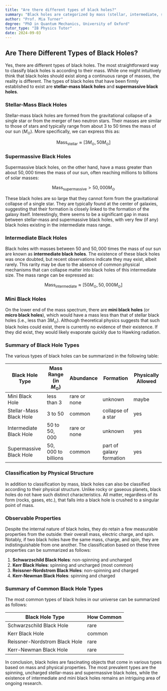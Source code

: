 ```yaml
---
title: "Are there different types of black holes?"
summary: "Black holes are categorized by mass (stellar, intermediate, supermassive) and properties like spin and charge. Common types are spinning, uncharged stellar and supermassive black holes.  Intermediate black holes are rare, and mini black holes may not exist."
author: "Prof. Mia Turner"
degree: "PhD in Quantum Mechanics, University of Oxford"
tutor_type: "IB Physics Tutor"
date: 2024-09-03
---
```


## Are There Different Types of Black Holes?

Yes, there are different types of black holes. The most straightforward way to classify black holes is according to their mass. While one might intuitively think that black holes should exist along a continuous range of masses, the reality is different. The types of black holes that have been firmly established to exist are **stellar-mass black holes** and **supermassive black holes**.

### Stellar-Mass Black Holes

Stellar-mass black holes are formed from the gravitational collapse of a single star or from the merger of two neutron stars. Their masses are similar to those of stars and typically range from about $3$ to $50$ times the mass of our sun ($M_{\odot}$). More specifically, we can express this as:

$$
\text{Mass}_{\text{stellar}} \approx [3 M_{\odot}, 50 M_{\odot}]
$$

### Supermassive Black Holes

Supermassive black holes, on the other hand, have a mass greater than about $50,000$ times the mass of our sun, often reaching millions to billions of solar masses:

$$
\text{Mass}_{\text{supermassive}} > 50,000 M_{\odot}
$$

These black holes are so large that they cannot form from the gravitational collapse of a single star. They are typically found at the center of galaxies, suggesting that their formation is closely linked to the formation of the galaxy itself. Interestingly, there seems to be a significant gap in mass between stellar-mass and supermassive black holes, with very few (if any) black holes existing in the intermediate mass range.

### Intermediate Black Holes

Black holes with masses between $50$ and $50,000$ times the mass of our sun are known as **intermediate black holes**. The existence of these black holes was once doubted, but recent observations indicate they may exist, albeit rarely. This rarity may be due to the absence of common physical mechanisms that can collapse matter into black holes of this intermediate size. The mass range can be expressed as:

$$
\text{Mass}_{\text{intermediate}} \approx [50 M_{\odot}, 50,000 M_{\odot}]
$$

### Mini Black Holes

On the lower end of the mass spectrum, there are **mini black holes** (or **micro black holes**), which would have a mass less than that of stellar black holes (i.e., less than $3 M_{\odot}$). Although theoretical physics suggests that such black holes could exist, there is currently no evidence of their existence. If they did exist, they would likely evaporate quickly due to Hawking radiation.

### Summary of Black Hole Types

The various types of black holes can be summarized in the following table:

| Black Hole Type          | Mass Range (in $M_{\odot}$) | Abundance        | Formation                         | Physically Allowed |
|--------------------------|-----------------------------|------------------|-----------------------------------|--------------------|
| Mini Black Hole          | less than $3$               | rare or none     | unknown                           | maybe              |
| Stellar-Mass Black Hole  | $3$ to $50$                 | common           | collapse of a star               | yes                |
| Intermediate Black Hole   | $50$ to $50,000$            | rare or none     | unknown                           | yes                |
| Supermassive Black Hole   | $50,000$ to billions         | common           | part of galaxy formation          | yes                |

### Classification by Physical Structure

In addition to classification by mass, black holes can also be classified according to their physical structure. Unlike rocky or gaseous planets, black holes do not have such distinct characteristics. All matter, regardless of its form (rocks, gases, etc.), that falls into a black hole is crushed to a singular point of mass.

### Observable Properties

Despite the internal nature of black holes, they do retain a few measurable properties from the outside: their overall mass, electric charge, and spin. Notably, if two black holes have the same mass, charge, and spin, they are indistinguishable from one another. The classification based on these three properties can be summarized as follows:

1. **Schwarzschild Black Holes**: non-spinning and uncharged
2. **Kerr Black Holes**: spinning and uncharged (most common)
3. **Reissner-Nordstrom Black Holes**: non-spinning and charged
4. **Kerr-Newman Black Holes**: spinning and charged

### Summary of Common Black Hole Types

The most common types of black holes in our universe can be summarized as follows:

| Black Hole Type          | How Common   |
|--------------------------|--------------|
| Schwarzschild Black Hole  | rare         |
| Kerr Black Hole           | common       |
| Reissner-Nordstrom Black Hole | rare     |
| Kerr-Newman Black Hole    | rare         |

In conclusion, black holes are fascinating objects that come in various types based on mass and physical properties. The most prevalent types are the spinning, uncharged stellar-mass and supermassive black holes, while the existence of intermediate and mini black holes remains an intriguing area of ongoing research.
    